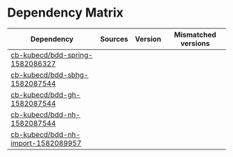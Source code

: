 # Dependency Matrix

Dependency | Sources | Version | Mismatched versions
---------- | ------- | ------- | -------------------
[cb-kubecd/bdd-spring-1582086327](https://github.com/cb-kubecd/bdd-spring-1582086327.git) |  | []() | 
[cb-kubecd/bdd-sbhg-1582087544](https://github.com/cb-kubecd/bdd-sbhg-1582087544.git) |  | []() | 
[cb-kubecd/bdd-gh-1582087544](https://github.com/cb-kubecd/bdd-gh-1582087544.git) |  | []() | 
[cb-kubecd/bdd-nh-1582087544](https://github.com/cb-kubecd/bdd-nh-1582087544.git) |  | []() | 
[cb-kubecd/bdd-nh-import-1582089957](https://github.com/cb-kubecd/bdd-nh-import-1582089957.git) |  | []() | 
